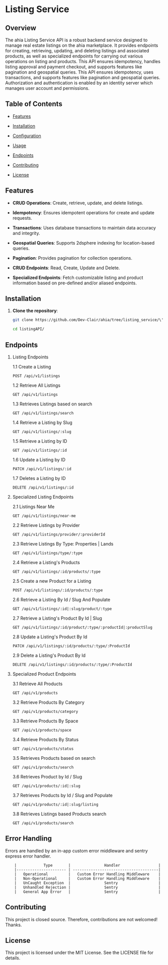 # Listing Service

## Overview

The ahia Listing Service API is a robust backend service designed to manage real estate listings on the ahia marketplace. It provides endpoints for creating, retrieving, updating, and deleting listings and associated products, as well as specialized endpoints for carrying out various operations on listing and products. This API ensures idempotency, handles listing approval and payment checkout, and supports features like pagination and geospatial queries.
This API ensures idempotency, uses transactions, and supports features like pagination and geospatial queries.
Authorization and authentication is enabled by an identity server which manages user account and permissions.

## Table of Contents

- [Features](#features)

- [Installation](#installation)

- [Configuration](#configuration)

- [Usage](#usage)

- [Endpoints](#endpoints)

- [Contributing](#contributing)

- [License](#license)

## Features

- **CRUD Operations**: Create, retrieve, update, and delete listings.

- **Idempotency**: Ensures idempotent operations for create and update requests.

- **Transactions**: Uses database transactions to maintain data accuracy and integrity.

- **Geospatial Queries**: Supports 2dsphere indexing for location-based queries.

- **Pagination**: Provides pagination for collection operations.

- **CRUD Endpoints**: Read, Create, Update and Delete.

- **Specialized Endpoints**: Fetch customizable listing and product information based on pre-defined and/or aliased endpoints.

## Installation

1. **Clone the repository**:

   ```bash
   git clone https://github.com/Dev-Clair/ahia/tree/listing_service/\'listing service\'/listingAPI.git

   cd listingAPI/
   ```

## Endpoints

1.  Listing Endpoints

    1.1 Create a Listing

    ```
    POST /api/v1/listings
    ```

    1.2 Retrieve All Listings

    ```
    GET /api/v1/listings
    ```

    1.3 Retrieves Listings based on search

    ```
    GET /api/v1/listings/search
    ```

    1.4 Retrieve a Listing by Slug

    ```
    GET /api/v1/listings/:slug
    ```

    1.5 Retrieve a Listing by ID

    ```
    GET /api/v1/listings/:id
    ```

    1.6 Update a Listing by ID

    ```
    PATCH /api/v1/listings/:id
    ```

    1.7 Deletes a Listing by ID

    ```
    DELETE /api/v1/listings/:id
    ```

2.  Specialized Listing Endpoints

    2.1 Listings Near Me

    ```
    GET /api/v1/listings/near-me
    ```

    2.2 Retrieve Listings by Provider

    ```
    GET /api/v1/listings/provider/:providerId
    ```

    2.3 Retrieve Listings By Type: Properties | Lands

    ```
    GET /api/v1/listings/type/:type
    ```

    2.4 Retrieve a Listing's Products

    ```
    GET /api/v1/listings/:id/products/:type
    ```

    2.5 Create a new Product for a Listing

    ```
    POST /api/v1/listings/:id/products/:type
    ```

    2.6 Retrieve a Listing By Id / Slug And Populate

    ```
    GET /api/v1/listings/:id|:slug/product/:type
    ```

    2.7 Retrieve a Listing's Product By Id | Slug

    ```
    GET /api/v1/listings/:id/product/:type/:productId|:productSlug
    ```

    2.8 Update a Listing's Product By Id

    ```
    PATCH /api/v1/listings/:id/products/:type/:ProductId
    ```

    2.9 Delete a Listing's Product By Id

    ```
    DELETE /api/v1/listings/:id/products/:type/:ProductId
    ```

3.  Specialized Product Endpoints

    3.1 Retrieve All Products

    ```
    GET /api/v1/products
    ```

    3.2 Retrieve Products By Category

    ```
    GET /api/v1/products/category
    ```

    3.3 Retrieve Products By Space

    ```
    GET /api/v1/products/space
    ```

    3.4 Retrieve Products By Status

    ```
    GET /api/v1/products/status
    ```

    3.5 Retrieves Products based on search

    ```
    GET /api/v1/products/search
    ```

    3.6 Retrieves Product by Id / Slug

    ```
    GET /api/v1/products/:id|:slug
    ```

    3.7 Retrieves Products by Id / Slug and Populate

    ```
    GET /api/v1/products/:id|:slug/listing
    ```

    3.8 Retrieves Listings based Products search

    ```
    GET /api/v1/products/search
    ```

## Error Handling

Errors are handled by an in-app custom error middleware and sentry express error handler.

        |            Type       |               Handler                 |
        |---------------------- | --------------------------------------|
        |   Operational         |   Custom Error Handling Middleware    |
        |   Non-Operational     |   Custom Error Handling Middleware    |
        |   UnCaught Exception  |               Sentry                  |
        |   Unhandled Rejection |               Sentry                  |
        |   General App Error   |               Sentry                  |

## Contributing

This project is closed source. Therefore, contributions are not welcomed! Thanks.

## License

This project is licensed under the MIT License. See the LICENSE file for details.
